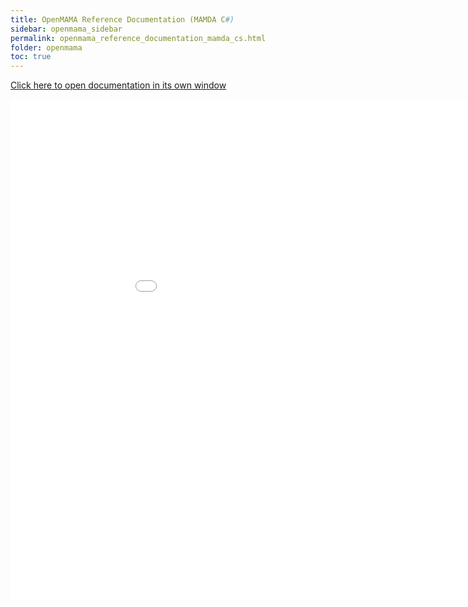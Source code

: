 ```yaml
---
title: OpenMAMA Reference Documentation (MAMDA C#)
sidebar: openmama_sidebar
permalink: openmama_reference_documentation_mamda_cs.html
folder: openmama
toc: true
---
```


<a href="reference/mamda/cs" target="_blank">Click here to open documentation in its own window</a>

<iframe frameborder="no" src="reference/mamda/cs" width="1000" height="800"/>